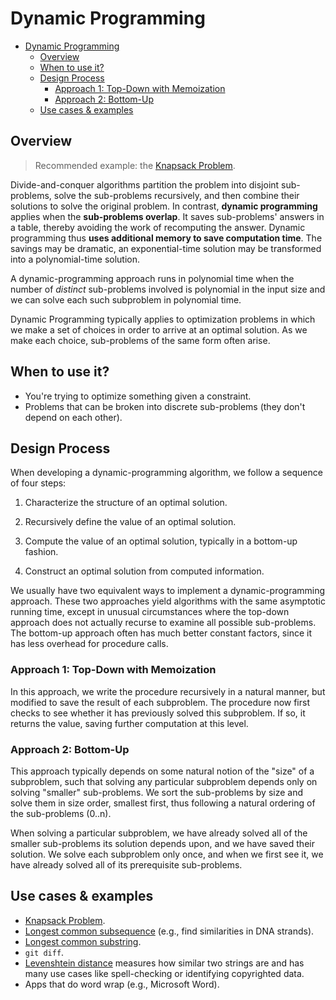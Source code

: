 # Dynamic Programming

- [Dynamic Programming](#dynamic-programming)
  - [Overview](#overview)
  - [When to use it?](#when-to-use-it)
  - [Design Process](#design-process)
    - [Approach 1: Top-Down with Memoization](#approach-1-top-down-with-memoization)
    - [Approach 2: Bottom-Up](#approach-2-bottom-up)
  - [Use cases \& examples](#use-cases--examples)

## Overview

> Recommended example: the [Knapsack Problem](../../problems/knapsack/README.md).

Divide-and-conquer algorithms partition the problem into disjoint sub-problems, solve the sub-problems recursively, and then combine their solutions to solve the original problem. In contrast, __dynamic programming__ applies when the __sub-problems overlap__. It saves sub-problems' answers in a table, thereby avoiding the work of recomputing the answer. Dynamic programming thus __uses additional memory to save computation time__. The savings may be dramatic, an exponential-time solution may be transformed into a polynomial-time solution.

A dynamic-programming approach runs in polynomial time when the number of _distinct_ sub-problems involved is polynomial in the input size and we can solve each such subproblem in polynomial time.

Dynamic Programming typically applies to optimization problems in which we make a set of choices in order to arrive at an optimal solution. As we make each choice, sub-problems of the same form often arise.

## When to use it?

- You're trying to optimize something given a constraint.
- Problems that can be broken into discrete sub-problems (they don't depend on each other).

## Design Process

When developing a dynamic-programming algorithm, we follow a sequence of four steps:

1. Characterize the structure of an optimal solution.

2. Recursively define the value of an optimal solution.

3. Compute the value of an optimal solution, typically in a bottom-up fashion.

4. Construct an optimal solution from computed information.

We usually have two equivalent ways to implement a dynamic-programming approach. These two approaches yield algorithms with the same asymptotic running time, except in unusual circumstances where the top-down approach does not actually recurse to examine all possible sub-problems. The bottom-up approach often has much better constant factors, since it has less overhead for procedure calls.

### Approach 1: Top-Down with Memoization

In this approach, we write the procedure recursively in a natural manner, but modified to save the result of each subproblem. The procedure now first checks to see whether it has previously solved this subproblem. If so, it returns the value, saving further computation at this level.

### Approach 2: Bottom-Up

This approach typically depends on some natural notion of the "size" of a subproblem, such that solving any particular subproblem depends only on solving "smaller" sub-problems. We sort the sub-problems by size and solve them in size order, smallest first, thus following a natural ordering of the sub-problems (0..n).

When solving a particular subproblem, we have already solved all of the smaller sub-problems its solution depends upon, and we have saved their solution. We solve each subproblem only once, and when we first see it, we have already solved all of its prerequisite sub-problems.

## Use cases & examples

- [Knapsack Problem](../../problems/knapsack/README.md).
- [Longest common subsequence](../../problems/lcs) (e.g., find similarities in DNA strands).
- [Longest common substring](../../problems/longest-common-substring/).
- `git diff`.
- [Levenshtein distance](https://en.wikipedia.org/wiki/Levenshtein_distance) measures how similar two strings are and has many use cases like spell-checking or identifying copyrighted data.
- Apps that do word wrap (e.g., Microsoft Word).
